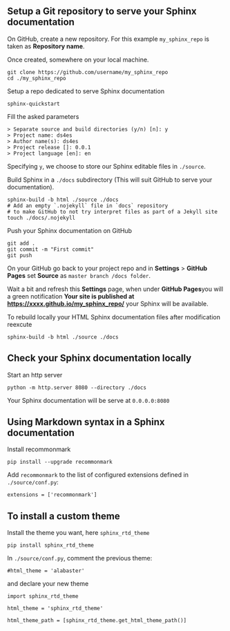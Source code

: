 ## Setup a Git repository to serve your Sphinx documentation 

On GitHub, create a new repository. For this example `my_sphinx_repo` is taken as **Repository name**.

Once created, somewhere on your local machine.
```
git clone https://github.com/username/my_sphinx_repo
cd ./my_sphinx_repo
```

Setup a repo dedicated to serve Sphinx documentation
```
sphinx-quickstart
```
Fill the asked parameters
```
> Separate source and build directories (y/n) [n]: y
> Project name: ds4es
> Author name(s): ds4es
> Project release []: 0.0.1
> Project language [en]: en
```
Specifying `y`, we choose to store our Sphinx editable files in `./source`.

Build Sphinx in a `./docs` subdirectory (This will suit GitHub to serve your documentation).
```
sphinx-build -b html ./source ./docs
# Add an empty `.nojekyll` file in `docs` repository 
# to make GitHub to not try interpret files as part of a Jekyll site
touch ./docs/.nojekyll
```

Push your Sphinx documentation on GitHub
```
git add .
git commit -m "First commit"
git push
```

On your GitHub go back to your project repo and in **Settings** > **GitHub Pages** set **Source** as `master branch /docs folder`.

Wait a bit and refresh this **Settings** page, when under **GitHub Pages**you will a green notification **Your site is published at https://xxxx.github.io/my_sphinx_repo/** your Sphinx will be available.

To rebuild locally your HTML Sphinx documentation files after modification reexcute 
```
sphinx-build -b html ./source ./docs
```

## Check your Sphinx documentation locally

Start an http server
```
python -m http.server 8080 --directory ./docs
```
Your Sphinx documentation will be serve at `0.0.0.0:8080`

## Using Markdown syntax in a Sphinx documentation
Install recommonmark
```
pip install --upgrade recommonmark
```

Add `recommonmark` to the list of configured extensions defined in `./source/conf.py`:
```
extensions = ['recommonmark']
```

## To install a custom theme
Install the theme you want, here `sphinx_rtd_theme`
```
pip install sphinx_rtd_theme
```
In `./source/conf.py`, comment the previous theme:
```
#html_theme = 'alabaster'
```

and declare your new theme
```
import sphinx_rtd_theme

html_theme = 'sphinx_rtd_theme'

html_theme_path = [sphinx_rtd_theme.get_html_theme_path()] 
```